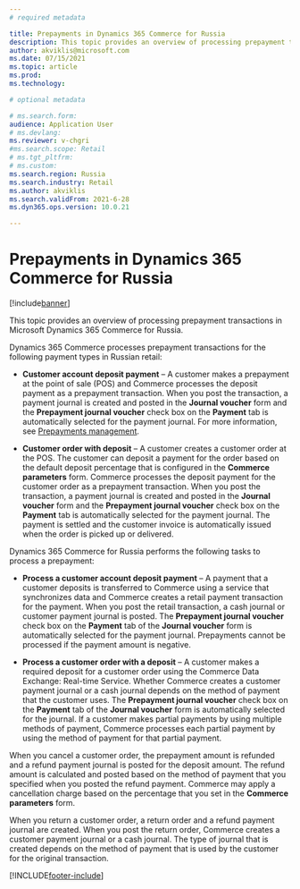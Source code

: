 ```yaml
---
# required metadata

title: Prepayments in Dynamics 365 Commerce for Russia
description: This topic provides an overview of processing prepayment transactions in Microsoft Dynamics 365 Commerce for Russia.
author: akviklis@microsoft.com
ms.date: 07/15/2021
ms.topic: article
ms.prod: 
ms.technology: 

# optional metadata

# ms.search.form:
audience: Application User
# ms.devlang: 
ms.reviewer: v-chgri
#ms.search.scope: Retail
# ms.tgt_pltfrm: 
# ms.custom: 
ms.search.region: Russia
ms.search.industry: Retail
ms.author: akviklis
ms.search.validFrom: 2021-6-28
ms.dyn365.ops.version: 10.0.21

---
```

# Prepayments in Dynamics 365 Commerce for Russia

[!include[banner](../includes/banner.md)]

This topic provides an overview of processing prepayment transactions in Microsoft Dynamics 365 Commerce for Russia.

Dynamics 365 Commerce processes prepayment transactions for the following payment types in Russian retail:

- **Customer account deposit payment** – A customer makes a prepayment at the point of sale (POS) and Commerce processes the deposit payment as a prepayment transaction. When you post the transaction, a payment journal is created and posted in the **Journal voucher** form and the **Prepayment journal voucher** check box on the **Payment** tab is automatically selected for the payment journal. For more information, see [Prepayments management](../../finance/localizations/rus-prepayments-management.md).

- **Customer order with deposit** – A customer creates a customer order at the POS. The customer can deposit a payment for the order based on the default deposit percentage that is configured in the **Commerce parameters** form. Commerce processes the deposit payment for the customer order as a prepayment transaction. When you post the transaction, a payment journal is created and posted in the **Journal voucher** form and the **Prepayment journal voucher** check box on the **Payment** tab is automatically selected for the payment journal. The payment is settled and the customer invoice is automatically issued when the order is picked up or delivered.

Dynamics 365 Commerce for Russia performs the following tasks to process a prepayment:

- **Process a customer account deposit payment** – A payment that a customer deposits is transferred to Commerce using a service that synchronizes data and Commerce creates a retail payment transaction for the payment. When you post the retail transaction, a cash journal or customer payment journal is posted. The **Prepayment journal voucher** check box on the **Payment** tab of the **Journal voucher** form is automatically selected for the payment journal. Prepayments cannot be processed if the payment amount is negative.

- **Process a customer order with a deposit** – A customer makes a required deposit for a customer order using the Commerce Data Exchange: Real-time Service. Whether Commerce creates a customer payment journal or a cash journal depends on the method of payment that the customer uses. The **Prepayment journal voucher** check box on the **Payment** tab of the **Journal voucher** form is automatically selected for the journal. If a customer makes partial payments by using multiple methods of payment, Commerce processes each partial payment by using the method of payment for that partial payment.

When you cancel a customer order, the prepayment amount is refunded and a refund payment journal is posted for the deposit amount. The refund amount is calculated and posted based on the method of payment that you specified when you posted the refund payment. Commerce may apply a cancellation charge based on the percentage that you set in the **Commerce parameters** form.

When you return a customer order, a return order and a refund payment journal are created. When you post the return order, Commerce creates a customer payment journal or a cash journal. The type of journal that is created depends on the method of payment that is used by the customer for the original transaction.


[!INCLUDE[footer-include](../../includes/footer-banner.md)]
